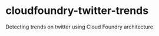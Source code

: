 cloudfoundry-twitter-trends
===========================

Detecting trends on twitter using Cloud Foundry architecture 